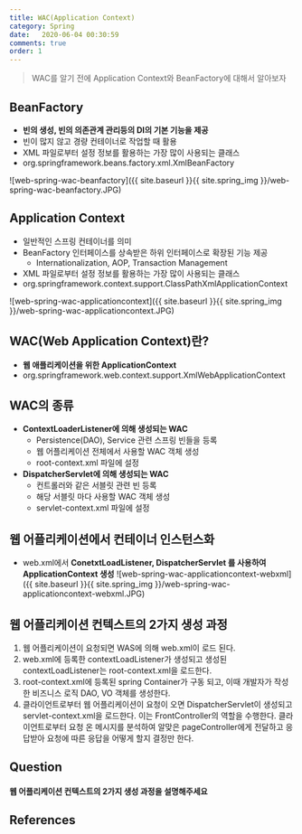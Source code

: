 ```yaml
---
title: WAC(Application Context)
category: Spring
date:   2020-06-04 00:30:59
comments: true
order: 1
---
```


> WAC를 알기 전에 Application Context와 BeanFactory에 대해서 알아보자

## BeanFactory
* __빈의 생성, 빈의 의존관계 관리등의 DI의 기본 기능을 제공__
* 빈이 많지 않고 경량 컨테이너로 작업할 때 활용
* XML 파일로부터 설정 정보를 활용하는 가장 많이 사용되는 클래스
* org.springframework.beans.factory.xml.XmlBeanFactory

![web-spring-wac-beanfactory]({{ site.baseurl }}{{ site.spring_img }}/web-spring-wac-beanfactory.JPG)

## Application Context
* 일반적인 스프링 컨테이너를 의미
* BeanFactory 인터페이스를 상속받은 하위 인터페이스로 확장된 기능 제공
  + Internationalization, AOP, Transaction Management
* XML 파일로부터 설정 정보를 활용하는 가장 많이 사용되는 클래스
* org.springframework.context.support.ClassPathXmlApplicationContext

![web-spring-wac-applicationcontext]({{ site.baseurl }}{{ site.spring_img }}/web-spring-wac-applicationcontext.JPG)

## WAC(Web Application Context)란?
* __웹 애플리케이션을 위한 ApplicationContext__
* org.springframework.web.context.support.XmlWebApplicationContext

## WAC의 종류
* __ContextLoaderListener에 의해 생성되는 WAC__
  + Persistence(DAO), Service 관련 스프링 빈들을 등록
  + 웹 어플리케이션 전체에서 사용할 WAC 객체 생성
  + root-context.xml 파일에 설정
* __DispatcherServlet에 의해 생성되는 WAC__
  + 컨트롤러와 같은 서블릿 관련 빈 등록
  + 해당 서블릿 마다 사용할 WAC 객체 생성
  + servlet-context.xml 파일에 설정

## 웹 어플리케이션에서 컨테이너 인스턴스화
* web.xml에서 __ConetxtLoadListener, DispatcherServlet 를 사용하여 ApplicationContext 생성__
![web-spring-wac-applicationcontext-webxml]({{ site.baseurl }}{{ site.spring_img }}/web-spring-wac-applicationcontext-webxml.JPG)

## 웹 어플리케이션 컨텍스트의 2가지 생성 과정
1. 웹 어플리케이션이 요청되면 WAS에 의해 web.xml이 로드 된다.
2. web.xml에 등록한 contextLoadListener가 생성되고 생성된 contextLoadListener는 root-context.xml을 로드한다.
3. root-context.xml에 등록된 spring Container가 구동 되고, 이때 개발자가 작성한 비즈니스 로직 DAO, VO 객체를 생성한다.
4. 클라이언트로부터 웹 어플리케이션이 요청이 오면 DispatcherServlet이 생성되고 servlet-context.xml을 로드한다.
이는 FrontController의 역할을 수행한다. 클라이언트로부터 요청 온 메시지를 분석하여 알맞은 pageController에게 전달하고 응답받아 요청에 따른 응답을 어떻게 할지 결정만 한다.

## Question
#### 웹 어플리케이션 컨텍스트의 2가지 생성 과정을 설명해주세요

## References